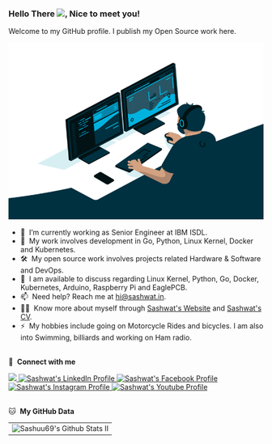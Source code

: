 ### Hello There <img src="https://media.giphy.com/media/hvRJCLFzcasrR4ia7z/giphy.gif" width="25">, Nice to meet you!

Welcome to my GitHub profile. I publish my Open Source work here.

<div align="center">
<img alt="GIF" src="assets/coding-freak.gif" width="530" height="350" />
</div>

- 🔭 &nbsp;I’m currently working as Senior Engineer at IBM ISDL.
- 🌱 &nbsp;My work involves development in Go, Python, Linux Kernel, Docker and Kubernetes.
- 🛠 &nbsp;My open source work involves projects related Hardware & Software and DevOps.
- 💬 &nbsp;I am available to discuss regarding Linux Kernel, Python, Go, Docker, Kubernetes, Arduino, Raspberry Pi and EaglePCB.
- 📫 &nbsp;Need help? Reach me at [hi@sashwat.in](mailto:hi@sashwat.in).
- 👨‍💻 &nbsp;Know more about myself through <a href="https://sashwat.in" target="_blank">Sashwat's Website</a> and <a href="https://sashuu69.github.io/curriculum-vitae/sash-cv.pdf" target="_blank">Sashwat's CV</a>.
- ⚡ &nbsp;My hobbies include going on Motorcycle Rides and bicycles. I am also into Swimming, billiards and working on Ham radio.
<br><br>

🔗 &nbsp;**Connect with me**

<a href="mailto:hi@sashwat.in">
    <img src="https://img.shields.io/badge/Gmail-D14836?style=for-the-badge&logo=gmail&logoColor=white"/>
</a>
<a href="https://in.linkedin.com/in/sashwatk">
    <img src="https://img.shields.io/badge/LinkedIn-0077B5?style=for-the-badge&logo=linkedin&logoColor=white" alt="Sashwat's LinkedIn Profile" />
</a>
<a href="https://www.facebook.com/sashuu69">
    <img src="https://img.shields.io/badge/Facebook-1877F2?style=for-the-badge&logo=facebook&logoColor=white" alt="Sashwat's Facebook Profile" />
</a>
<a href="https://www.instagram.com/sashuu69/">
    <img src="https://img.shields.io/badge/Instagram-E4405F?style=for-the-badge&logo=instagram&logoColor=white" alt="Sashwat's Instagram Profile" />
</a>
<a href="https://www.youtube.com/@sashuu69">
    <img src="https://img.shields.io/badge/Youtube-E4405F?style=for-the-badge&logo=youtube&logoColor=white" alt="Sashwat's Youtube Profile" />
</a>
<br><br>

🐱 &nbsp;**My GitHub Data**

<table style="border: none!important;>
<tr>
<td><img alt="Sashuu69's Github Stats I" src="https://github-readme-stats.vercel.app/api?username=sashuu69&show_icons=true&hide_border=false&count_private=true" /></td>
<td><img alt="Sashuu69's Github Stats II" src="https://github-readme-streak-stats.herokuapp.com/?user=sashuu69" /></td>
</tr>
</table>
 
